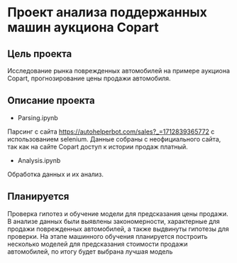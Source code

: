 # Проект анализа поддержанных машин аукциона Copart

## Цель проекта

Исследование рынка поврежденных автомобилей на примере аукциона Copart, прогнозирование цены продажи автомобиля.

## Описание проекта

* Parsing.ipynb

Парсинг с сайта https://autohelperbot.com/sales?_=1712839365772 с использованием selenium. Данные собраны с неофициального сайта, так как на сайте Copart доступ к истории продаж платный.

* Analysis.ipynb

Обработка данных и их анализ.

## Планируется

Проверка гипотез и обучение модели для предсказания цены продажи. В анализе данных были выявлены закономерности, характерные для продажи поврежденных автомобилей, а также выдвинуты гипотезы для проверки. На этапе машинного обучения планируется построить несколько моделей для предсказания стоимости продажи автомобилей, по итогу будет выбрана лучшая модель
